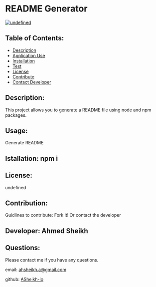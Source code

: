 # README Generator
  [![undefined](https://img.shields.io/badge/License--green.svg)](https://opensource.org/licenses/)
 
  ## Table of Contents:
 
  * [Description](##Description)
  * [Application Use](##usage)
  * [Installation](##Installation)
  * [Test](##Test)
  * [License](##License)
  * [Contribute](##Contribute)
  * [Contact Developer](##Questions)
  
  ## Description: 
  This project allows you to generate a README file using node and npm packages.

  ## Usage:
  Generate README
  
  ## Istallation: npm i

  ## License:
  undefined
  
  ## Contribution:

  Guidlines to contribute:
  Fork it! Or contact the developer

  ## Developer: Ahmed Sheikh


  ## Questions:
  Please contact me if you have any questions.
 
  email: [ahsheikh.a@gmail.com](ahsheikh.a@gmail.com)
  
  github: [ASheikh-io](https://www.github.com/ASheikh-io)
  